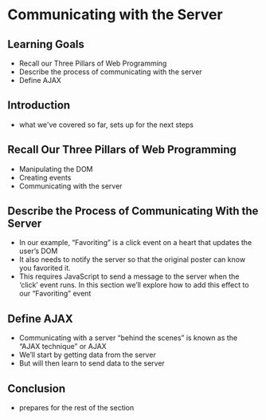 # Communicating with the Server

## Learning Goals

- Recall our Three Pillars of Web Programming
- Describe the process of communicating with the server
- Define AJAX

## Introduction

- what we've covered so far, sets up for the next steps

## Recall Our Three Pillars of Web Programming

- Manipulating the DOM
- Creating events
- Communicating with the server

## Describe the Process of Communicating With the Server

- In our example, “Favoriting” is a click event on a heart that updates the user’s DOM
- It also needs to notify the server so that the original poster can know you favorited it.
- This requires JavaScript to send a message to the server when the ‘click’ event runs. In this section we’ll explore how to add this effect to our “Favoriting” event


## Define AJAX

- Communicating with a server “behind the scenes” is known as the “AJAX technique” or AJAX
- We’ll start by getting data from the server
- But will then learn to send data to the server

## Conclusion

- prepares for the rest of the section
